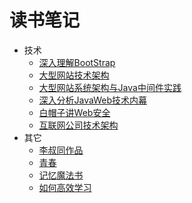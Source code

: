 # 读书笔记
+ 技术
  + [深入理解BootStrap](深入理解BootStrap.md)
  + [大型网站技术架构](大型网站技术架构/README.md)
  + [大型网站系统架构与Java中间件实践](大型网站系统架构与Java中间件实践/README.md)
  + [深入分析JavaWeb技术内幕](深入分析JavaWeb技术内幕/README.md)
  + [白帽子讲Web安全](白帽子讲Web安全/README.md)
  + [互联网公司技术架构](互联网公司技术架构/README.md)
+ 其它
  + [李叔同作品](李叔同作品.md)
  + [青春](youth.md)
  + [记忆魔法书](记忆魔法书/记忆魔法书.md)
  + [如何高效学习](如何高效学习.md)
